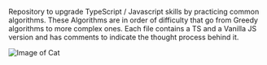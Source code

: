 Repository to upgrade TypeScript / Javascript skills by practicing common algorithms.
These Algorithms are in order of difficulty that go from Greedy algorithms to more complex ones.
Each file contains a TS and a Vanilla JS version and has comments to indicate the thought process behind it.

![Image of Cat](https://res.cloudinary.com/dppe5cx49/image/upload/v1598043873/rsjbk97dicixwadt6hdit7zjz8ak.gif)
